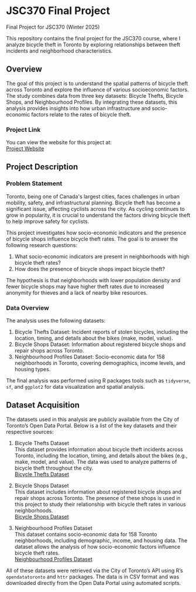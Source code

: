 # JSC370 Final Project

Final Project for JSC370 (Winter 2025)

This repository contains the final project for the JSC370 course, where I analyze bicycle theft in Toronto by exploring relationships between theft incidents and neighborhood characteristics.

## Overview

The goal of this project is to understand the spatial patterns of bicycle theft across Toronto and explore the influence of various socioeconomic factors. The study combines data from three key datasets: Bicycle Thefts, Bicycle Shops, and Neighbourhood Profiles. By integrating these datasets, this analysis provides insights into how urban infrastructure and socio-economic factors relate to the rates of bicycle theft.

### Project Link

You can view the website for this project at:  
[Project Website](https://yourusername.github.io/JSC370-finalproject)


## Project Description

### Problem Statement

Toronto, being one of Canada's largest cities, faces challenges in urban mobility, safety, and infrastructural planning. Bicycle theft has become a significant issue, affecting cyclists across the city. As cycling continues to grow in popularity, it is crucial to understand the factors driving bicycle theft to help improve safety for cyclists.

This project investigates how socio-economic indicators and the presence of bicycle shops influence bicycle theft rates. The goal is to answer the following research questions:

1. What socio-economic indicators are present in neighborhoods with high bicycle theft rates?
2. How does the presence of bicycle shops impact bicycle theft?

The hypothesis is that neighborhoods with lower population density and fewer bicycle shops may have higher theft rates due to increased anonymity for thieves and a lack of nearby bike resources.

### Data Overview

The analysis uses the following datasets:

1. Bicycle Thefts Dataset: Incident reports of stolen bicycles, including the location, timing, and details about the bikes (make, model, value).
2. Bicycle Shops Dataset: Information about registered bicycle shops and repair shops across Toronto.
3. Neighbourhood Profiles Dataset: Socio-economic data for 158 neighborhoods in Toronto, covering demographics, income levels, and housing types.


The final analysis was performed using R packages tools such as `tidyverse`, `sf`, and `ggplot2` for data visualization and spatial analysis.

## Dataset Acquisition

The datasets used in this analysis are publicly available from the City of Toronto’s Open Data Portal. Below is a list of the key datasets and their respective sources:

1. Bicycle Thefts Dataset  
   This dataset provides information about bicycle theft incidents across Toronto, including the location, timing, and details about the bikes (e.g., make, model, and value). The data was used to analyze patterns of bicycle theft throughout the city.  
   [Bicycle Thefts Dataset](https://open.toronto.ca/dataset/bicycle-thefts/)

2. Bicycle Shops Dataset  
   This dataset includes information about registered bicycle shops and repair shops across Toronto. The presence of these shops is used in this project to study their relationship with bicycle theft rates in various neighborhoods.  
   [Bicycle Shops Dataset](https://open.toronto.ca/dataset/bicycle-shops/)

3. Neighbourhood Profiles Dataset  
   This dataset contains socio-economic data for 158 Toronto neighborhoods, including demographic, income, and housing data. The dataset allows the analysis of how socio-economic factors influence bicycle theft rates.  
   [Neighbourhood Profiles Dataset](https://open.toronto.ca/dataset/neighbourhood-profiles/)


All of these datasets were retrieved via the City of Toronto’s API using R’s `opendatatoronto` and `httr` packages. The data is in CSV format and was downloaded directly from the Open Data Portal using automated scripts.



